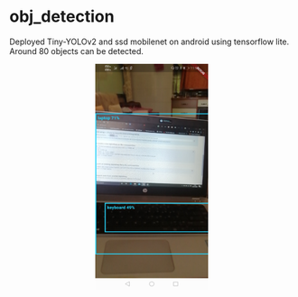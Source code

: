 # obj_detection

Deployed Tiny-YOLOv2 and ssd mobilenet on android using tensorflow lite. Around 80 objects can be detected.

<p align="center">
<img src="images/img1.jpg" width="200" height="400">
</p> 
